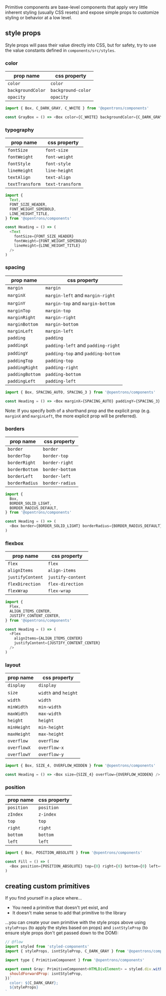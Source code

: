Primitive components are base-level components that apply very little inherent styling (usually CSS resets) and expose simple props to customize styling or behavior at a low level.

## style props

Style props will pass their value directly into CSS, but for safety, try to use the value constants defined in `components/src/styles`.

### color

| prop name         | css property       |
| ----------------- | ------------------ |
| `color`           | `color`            |
| `backgroundColor` | `background-color` |
| `opacity`         | `opacity`          |

```js static
import { Box, C_DARK_GRAY, C_WHITE } from '@opentrons/components'

const GrayBox = () => <Box color={C_WHITE} backgroundColor={C_DARK_GRAY} />
```

### typography

| prop name       | css property     |
| --------------- | ---------------- |
| `fontSize`      | `font-size`      |
| `fontWeight`    | `font-weight`    |
| `fontStyle`     | `font-style`     |
| `lineHeight`    | `line-height`    |
| `textAlign`     | `text-align`     |
| `textTransform` | `text-transform` |

```js static
import {
  Text,
  FONT_SIZE_HEADER,
  FONT_WEIGHT_SEMIBOLD,
  LINE_HEIGHT_TITLE,
} from '@opentrons/components'

const Heading = () => (
  <Text
    fontSize={FONT_SIZE_HEADER}
    fontWeight={FONT_WEIGHT_SEMIBOLD}
    lineHeight={LINE_HEIGHT_TITLE}
  />
)
```

### spacing

| prop name       | css property                       |
| --------------- | ---------------------------------- |
| `margin`        | `margin`                           |
| `marginX`       | `margin-left` and `margin-right`   |
| `marginY`       | `margin-top` and `margin-bottom`   |
| `marginTop`     | `margin-top`                       |
| `marginRight`   | `margin-right`                     |
| `marginBottom`  | `margin-bottom`                    |
| `marginLeft`    | `margin-left`                      |
| `padding`       | `padding`                          |
| `paddingX`      | `padding-left` and `padding-right` |
| `paddingY`      | `padding-top` and `padding-bottom` |
| `paddingTop`    | `padding-top`                      |
| `paddingRight`  | `padding-right`                    |
| `paddingBottom` | `padding-bottom`                   |
| `paddingLeft`   | `padding-left`                     |

```js static
import { Box, SPACING_AUTO, SPACING_3 } from '@opentrons/components'

const Heading = () => <Box marginX={SPACING_AUTO} paddingY={SPACING_3} />
```

Note: If you specify both of a shorthand prop and the explicit prop (e.g. `marginX` and `marginLeft`, the more explicit prop will be preferred).

### borders

| prop name      | css property    |
| -------------- | --------------- |
| `border`       | `border`        |
| `borderTop`    | `border-top`    |
| `borderRight`  | `border-right`  |
| `borderBottom` | `border-bottom` |
| `borderLeft`   | `border-left`   |
| `borderRadius` | `border-radius` |

```js static
import {
  Box,
  BORDER_SOLID_LIGHT,
  BORDER_RADIUS_DEFAULT,
} from '@opentrons/components'

const Heading = () => (
  <Box border={BORDER_SOLID_LIGHT} borderRadius={BORDER_RADIUS_DEFAULT} />
)
```

### flexbox

| prop name        | css property      |
| ---------------- | ----------------- |
| `flex`           | `flex`            |
| `alignItems`     | `align-items`     |
| `justifyContent` | `justify-content` |
| `flexDirection`  | `flex-direction`  |
| `flexWrap`       | `flex-wrap`       |

```js static
import {
  Flex,
  ALIGN_ITEMS_CENTER,
  JUSTIFY_CONTENT_CENTER,
} from '@opentrons/components'

const Heading = () => (
  <Flex
    alignItems={ALIGN_ITEMS_CENTER}
    justifyContent={JUSTIFY_CONTENT_CENTER}
  />
)
```

### layout

| prop name   | css property         |
| ----------- | -------------------- |
| `display`   | `display`            |
| `size`      | `width` and `height` |
| `width`     | `width`              |
| `minWidth`  | `min-width`          |
| `maxWidth`  | `max-width`          |
| `height`    | `height`             |
| `minHeight` | `min-height`         |
| `maxHeight` | `max-height`         |
| `overflow`  | `overflow`           |
| `overflowX` | `overflow-x`         |
| `overflowY` | `overflow-y`         |

```js static
import { Box, SIZE_4, OVERFLOW_HIDDEN } from '@opentrons/components'

const Heading = () => <Box size={SIZE_4} overflow={OVERFLOW_HIDDEN} />
```

### position

| prop name  | css property |
| ---------- | ------------ |
| `position` | `position`   |
| `zIndex`   | `z-index`    |
| `top`      | `top`        |
| `right`    | `right`      |
| `bottom`   | `bottom`     |
| `left`     | `left`       |

```js static
import { Box, POSITION_ABSOLUTE } from '@opentrons/components'

const Fill = () => (
  <Box position={POSITION_ABSOLUTE} top={0} right={0} bottom={0} left={0} />
)
```

## creating custom primitives

If you find yourself in a place where...

- You need a primitive that doesn't yet exist, and
- It doesn't make sense to add that primitive to the library

...you can create your own primitive with the style props above using `styleProps` (to apply the styles based on props) and `isntStyleProp` (to ensure style props don't get passed down to the DOM):

```js static
// @flow
import styled from 'styled-components'
import { styleProps, isntStyleProp, C_DARK_GRAY } from '@opentrons/components'

import type { PrimitiveComponent } from '@opentrons/components'

export const Gray: PrimitiveComponent<HTMLDivElement> = styled.div.withConfig({
  shouldForwardProp: isntStyleProp,
})`
  color: ${C_DARK_GRAY};
  ${styleProps}
`
```

